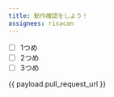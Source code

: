 ```yaml
---
title: 動作確認をしよう！
assignees: risacan
---
```


* [ ] 1つめ
* [ ] 2つめ
* [ ] 3つめ

{{ payload.pull_request_url }}
